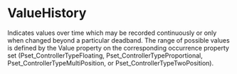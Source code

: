 ValueHistory
============

Indicates values over time which may be recorded continuously or only when changed beyond a particular deadband.  The range of possible values is defined by the Value property on the corresponding occurrence property set (Pset_ControllerTypeFloating, Pset_ControllerTypeProportional, Pset_ControllerTypeMultiPosition, or Pset_ControllerTypeTwoPosition).
